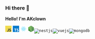 ### Hi there 👋

**Hello! I'm AKclown**

<code><img height="20" alt="javascript" src="https://raw.githubusercontent.com/github/explore/80688e429a7d4ef2fca1e82350fe8e3517d3494d/topics/javascript/javascript.png"></code>
<code><img height="20" alt="typescript" src="https://raw.githubusercontent.com/github/explore/80688e429a7d4ef2fca1e82350fe8e3517d3494d/topics/typescript/typescript.png"></code>
<code><img height="20" alt="react" src="https://raw.githubusercontent.com/github/explore/80688e429a7d4ef2fca1e82350fe8e3517d3494d/topics/react/react.png"></code>
<code><img height="20" alt="nodejs" src="https://raw.githubusercontent.com/github/explore/80688e429a7d4ef2fca1e82350fe8e3517d3494d/topics/nodejs/nodejs.png"></code><code><img height="20" alt="nestjs" src="https://profilinator.rishav.dev/skills-assets/nestjs.svg"></code><code><img height="20" alt="vuejs" src="https://profilinator.rishav.dev/skills-assets/vuejs-original-wordmark.svg"></code><code><img height="20" alt="mongodb" src="https://profilinator.rishav.dev/skills-assets/mongodb-original-wordmark.svg"></code>

<!-- 
https://profilinator.rishav.dev/ 
-->
